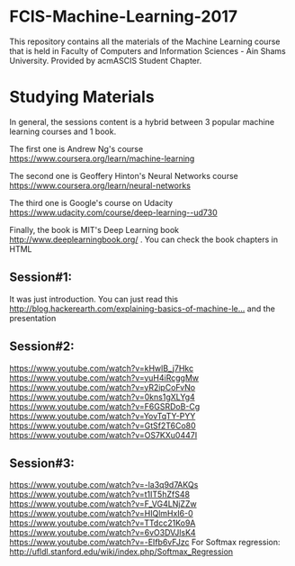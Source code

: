 # FCIS-Machine-Learning-2017
This repository contains all the materials of the Machine Learning course that is held in Faculty of Computers and Information Sciences - Ain Shams University. Provided by acmASCIS Student Chapter.

# Studying Materials

In general, the sessions content is a hybrid between 3 popular machine learning courses and 1 book.

The first one is Andrew Ng's course 
https://www.coursera.org/learn/machine-learning

The second one is Geoffery Hinton's Neural Networks course 
https://www.coursera.org/learn/neural-networks

The third one is Google's course on Udacity 
https://www.udacity.com/course/deep-learning--ud730

Finally, the book is MIT's Deep Learning book 
http://www.deeplearningbook.org/ . You can check the book chapters in HTML


## Session#1:

It was just introduction. You can just read this http://blog.hackerearth.com/explaining-basics-of-machine-le… and the presentation

## Session#2:

https://www.youtube.com/watch?v=kHwlB_j7Hkc
https://www.youtube.com/watch?v=yuH4iRcggMw
https://www.youtube.com/watch?v=yR2ipCoFvNo
https://www.youtube.com/watch?v=0kns1gXLYg4
https://www.youtube.com/watch?v=F6GSRDoB-Cg
https://www.youtube.com/watch?v=YovTqTY-PYY
https://www.youtube.com/watch?v=GtSf2T6Co80
https://www.youtube.com/watch?v=OS7KXu0447I

## Session#3:

https://www.youtube.com/watch?v=-la3q9d7AKQs
https://www.youtube.com/watch?v=t1IT5hZfS48
https://www.youtube.com/watch?v=F_VG4LNjZZw
https://www.youtube.com/watch?v=HIQlmHxI6-0
https://www.youtube.com/watch?v=TTdcc21Ko9A
https://www.youtube.com/watch?v=6vO3DVJlsK4
https://www.youtube.com/watch?v=-EIfb6vFJzc
For Softmax regression: http://ufldl.stanford.edu/wiki/index.php/Softmax_Regression



